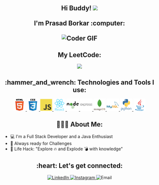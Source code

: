 <h2 align="center">
 <abc>
  <br>Hi Buddy! <img src="https://user-images.githubusercontent.com/42378118/110234147-e3259600-7f4e-11eb-95be-0c4047144dea.gif" width="30"><br>
  <br> I'm Prasad Borkar :computer:<br>
  <br>
    <img src="https://media.giphy.com/media/SWoSkN6DxTszqIKEqv/giphy.gif" alt="Coder GIF" width="500">
 </abc>
</h2> 

<p align="center">
  <h2 align="center">My LeetCode:</h2>
</p>

<p align="center">
  <img src="https://leetcard.jacoblin.cool/prasad_borkar_3030_?ext=heatmap" onClick="https://leetcode.com/u/prasad_borkar_3030_/">
</p>

<h2 align="center">:hammer_and_wrench: Technologies and Tools I use:</h2>
<p align="center">
    <a href="https://www.w3.org/html/" target="_blank"> <img src="https://raw.githubusercontent.com/devicons/devicon/master/icons/html5/html5-original-wordmark.svg" alt="html5" width="40" height="40"/> </a>
    <a href="https://www.w3schools.com/css/" target="_blank"> <img src="https://raw.githubusercontent.com/devicons/devicon/master/icons/css3/css3-original-wordmark.svg" alt="css3" width="40" height="40"/> </a>
    <a href="https://developer.mozilla.org/en-US/docs/Web/JavaScript" target="_blank"> <img src="https://raw.githubusercontent.com/devicons/devicon/master/icons/javascript/javascript-original.svg" alt="javascript" width="40" height="40"/> </a>
    <a href="https://reactjs.org/" target="_blank"> <img src="https://raw.githubusercontent.com/devicons/devicon/master/icons/react/react-original-wordmark.svg" alt="react" width="40" height="40"/> </a>
    <a href="https://nodejs.org" target="_blank"> <img src="https://raw.githubusercontent.com/devicons/devicon/master/icons/nodejs/nodejs-original-wordmark.svg" alt="nodejs" width="40" height="40"/> </a>
    <a href="https://expressjs.com" target="_blank"> <img src="https://raw.githubusercontent.com/devicons/devicon/master/icons/express/express-original-wordmark.svg" alt="express" width="40" height="40"/> </a>
    <a href="https://www.mongodb.com/" target="_blank"> <img src="https://raw.githubusercontent.com/devicons/devicon/master/icons/mongodb/mongodb-original-wordmark.svg" alt="mongodb" width="40" height="40"/> </a>
    <a href="https://www.mysql.com/" target="_blank"> <img src="https://raw.githubusercontent.com/devicons/devicon/master/icons/mysql/mysql-original-wordmark.svg" alt="mysql" width="40" height="40"/> </a>
    <a href="https://www.python.org/" target="_blank"> <img src="https://raw.githubusercontent.com/devicons/devicon/master/icons/python/python-original-wordmark.svg" alt="python" width="40" height="40"/> </a>
    <a href="https://www.java.com/" target="_blank"> <img src="https://raw.githubusercontent.com/devicons/devicon/master/icons/java/java-original.svg" alt="java" width="40" height="40"/> </a>
</p>

<h2 align="center">👨🏻‍💻 About Me:</h2>

- :computer: I'm a Full Stack Developer and a Java Enthusiast
- :rocket: Always ready for Challenges
- :dart: Life Hack: "Explore :fire: and Explode :bomb: with knowledge"


<h2 align="center">:heart: Let's get connected:</h2>

<p align="center">
  <a href="https://www.linkedin.com/in/prasad-borkar-21455b229" target="_blank">
    <img src="https://img.shields.io/badge/-Prasad_Borkar-blue?style=flat-square&logo=Linkedin&logoColor=white" alt="LinkedIn">
  </a>
  <a href="https://www.instagram.com/prasad_3030_" target="_blank">
    <img src="https://img.shields.io/badge/-Prasad_Borkar-D7008A?style=flat-square&labelColor=D7008A&logo=Instagram&logoColor=white" alt="Instagram">
  </a>
  <a target="_blank">
    <img src="https://img.shields.io/badge/-prasadborkar523@gmail.com-red?style=flat-square&logo=gmail&logoColor=white" alt="Email">
  </a>
</p>
